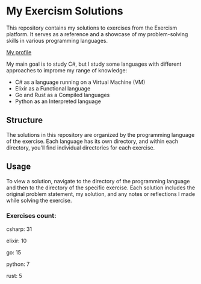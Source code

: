 # My Exercism Solutions

This repository contains my solutions to exercises from the Exercism platform. It serves as a reference and a showcase of my problem-solving skills in various programming languages.

[My profile](https://exercism.org/profiles/carmosilva-vinicius)

My main goal is to study C#, but I study some languages with different approaches to improme my range of knowledge:

- C# as a language running on a Virtual Machine (VM)
- Elixir as a Functional language
- Go and Rust as a Compiled languages
-  Python as an Interpreted language


## Structure

The solutions in this repository are organized by the programming language of the exercise. Each language has its own directory, and within each directory, you'll find individual directories for each exercise.

## Usage

To view a solution, navigate to the directory of the programming language and then to the directory of the specific exercise. Each solution includes the original problem statement, my solution, and any notes or reflections I made while solving the exercise.

### Exercises count:






csharp: 31

elixir: 10

go: 15

python: 7

rust: 5

